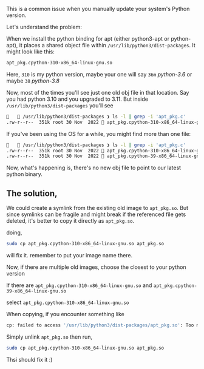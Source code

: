 This is a common issue when you manually update your system's Python version.

Let's understand the problem:

When we install the python binding for apt (either python3-apt or python-apt), it places a shared object file within `/usr/lib/python3/dist-packages`. It might look like this:

```bash
apt_pkg.cpython-310-x86_64-linux-gnu.so
```

Here, `310` is my python version, maybe your one will say `36m` *python-3.6* or maybe `38` *python-3.8*

Now, most of the times you'll see just one old obj file in that location. 
Say you had python 3.10 and you upgraded to 3.11. But inside `/usr/lib/python3/dist-packages` you'll see

```bash
    /usr/lib/python3/dist-packages ❯ ls -l | grep -i 'apt_pkg.c'
.rw-r--r--  351k root 30 Nov  2022  apt_pkg.cpython-310-x86_64-linux-gnu.so
```

If you've been using the OS for a while, you might find more than one file:

```bash
    /usr/lib/python3/dist-packages ❯ ls -l | grep -i 'apt_pkg.c'
.rw-r--r--  351k root 30 Nov  2022  apt_pkg.cpython-310-x86_64-linux-gnu.so
.rw-r--r--  351k root 30 Nov  2022  apt_pkg.cpython-39-x86_64-linux-gnu.so
````

Now, what's happening is, there's no new obj file to point to our latest python binary.


## The solution,

We could create a symlink from the existing old image to `apt_pkg.so`. But since symlinks can be fragile and might break if the referenced file gets deleted, it's better to copy it directly as `apt_pkg.so`.

doing,

```bash
sudo cp apt_pkg.cpython-310-x86_64-linux-gnu.so apt_pkg.so
```

will fix it. remember to put your image name there.

Now, if there are multiple old images, choose the closest to your python version

If there are `apt_pkg.cpython-310-x86_64-linux-gnu.so` and `apt_pkg.cpython-39-x86_64-linux-gnu.so`

select `apt_pkg.cpython-310-x86_64-linux-gnu.so`

When copying, if you encounter something like

```bash
cp: failed to access '/usr/lib/python3/dist-packages/apt_pkg.so': Too many levels of symbolic links
```

Simply unlink `apt_pkg.so` then run,

```bash
sudo cp apt_pkg.cpython-310-x86_64-linux-gnu.so apt_pkg.so
```

Thsi should fix it :)